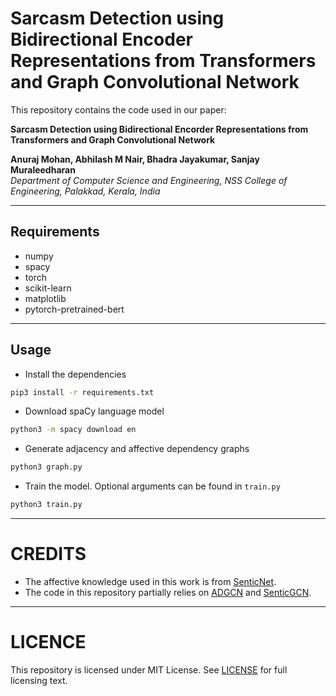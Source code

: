 # Sarcasm Detection using Bidirectional Encoder Representations from Transformers and Graph Convolutional Network

This repository contains the code used in our paper:

**Sarcasm Detection using Bidirectional Encorder Representations from Transformers and Graph Convolutional Network**

<b>Anuraj Mohan, Abhilash M Nair, Bhadra Jayakumar, Sanjay Muraleedharan</b></br>
<i>Department of Computer Science and Engineering, NSS College of Engineering, Palakkad, Kerala, India</i>

---

## Requirements
- numpy
- spacy
- torch
- scikit-learn
- matplotlib
- pytorch-pretrained-bert

---

## Usage
- Install the dependencies
```bash
pip3 install -r requirements.txt
```

- Download spaCy language model
```bash
python3 -m spacy download en
```

- Generate adjacency and affective dependency graphs
```bash
python3 graph.py
```

- Train the model. Optional arguments can be found in `train.py`
```bash
python3 train.py
```
---

# CREDITS
- The affective knowledge used in this work is from [SenticNet](https://sentic.net/).
- The code in this repository partially relies on [ADGCN](https://github.com/BinLiang-NLP/ADGCN-Sarcasm) and [SenticGCN](https://github.com/BinLiang-NLP/Sentic-GCN).

---

# LICENCE
This repository is licensed under MIT License. See [LICENSE](https://github.com/abhilashmnair/Sarcasm-Detection-with-BERT-and-GCN/blob/main/LICENSE) for full licensing text.

